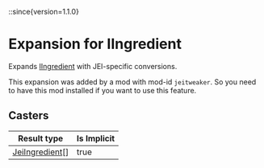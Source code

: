 ::since{version=1.1.0}
# Expansion for IIngredient

Expands [IIngredient](/vanilla/api/items/IIngredient) with JEI-specific conversions.

This expansion was added by a mod with mod-id `jeitweaker`. So you need to have this mod installed if you want to use this feature.

## Casters

| Result type | Is Implicit |
|-------------|-------------|
| [JeiIngredient](/mods/JEI/API/Component/JeiIngredient)[] | true |

